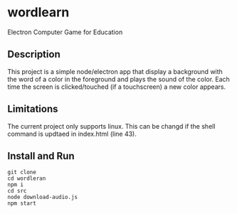 # wordlearn
Electron Computer Game for Education

## Description
This project is a simple node/electron app that display a background with the word of a color in the foreground and plays the sound of the color. Each time the screen is clicked/touched (if a touchscreen) a new color appears.

## Limitations
The current project only supports linux. This can be changd if the shell command is updtaed in index.html (line 43).


## Install and Run
```shell
git clone
cd wordleran
npm i
cd src
node download-audio.js
npm start
```
